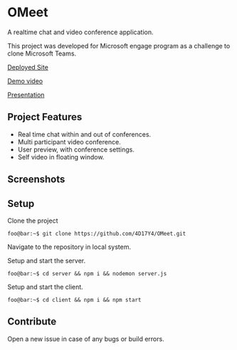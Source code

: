# OMeet

A realtime chat and video conference application.

This project was developed for Microsoft engage program as a challenge to clone Microsoft Teams.

[Deployed Site](https://o-meet.herokuapp.com/)

[Demo video](https://www.youtube.com/watch?v=1u3V7_oSToQ)

[Presentation]()

## Project Features

- Real time chat within and out of conferences.
- Multi participant video conference.
- User preview, with conference settings.
- Self video in floating window.

## Screenshots

## Setup

Clone the project

```console
foo@bar:~$ git clone https://github.com/4D17Y4/OMeet.git
```

Navigate to the repository in local system.

Setup and start the server.

```console
foo@bar:~$ cd server && npm i && nodemon server.js
```

Setup and start the client.

```console
foo@bar:~$ cd client && npm i && npm start
```

## Contribute

Open a new issue in case of any bugs or build errors.
